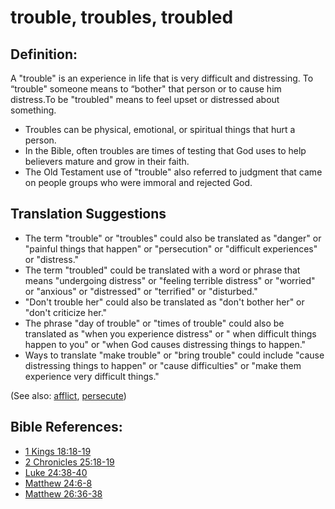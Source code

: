 # trouble, troubles, troubled #

## Definition: ##

A "trouble" is an experience in life that is very difficult and distressing. To “trouble" someone means to “bother" that person or to cause him distress.To be "troubled" means to feel upset or distressed about something.

* Troubles can be physical, emotional, or spiritual things that hurt a person.
* In the Bible, often troubles are times of testing that God uses to help believers mature and grow in their faith.
* The Old Testament use of "trouble" also referred to judgment that came on people groups who were immoral and rejected God.


## Translation Suggestions ##

* The term "trouble" or "troubles" could also be translated as "danger" or "painful things that happen" or "persecution" or "difficult experiences" or "distress."
* The term "troubled" could be translated with a word or phrase that means "undergoing distress" or "feeling terrible distress" or "worried" or "anxious" or "distressed" or "terrified" or "disturbed."
* "Don't trouble her" could also be translated as "don't bother her" or "don't criticize her."
* The phrase "day of trouble" or "times of trouble" could also be translated as "when you experience distress" or " when difficult things happen to you" or "when God causes distressing things to happen."
* Ways to translate "make trouble" or "bring trouble" could include "cause distressing things to happen" or "cause difficulties" or "make them experience very difficult things."



(See also: [afflict](../kt/afflict.md), [persecute](../other/persecute.md))

## Bible References: ##

* [1 Kings 18:18-19](en/tn/1ki/help/18/18)
* [2 Chronicles 25:18-19](en/tn/2ch/help/25/18)
* [Luke 24:38-40](en/tn/luk/help/24/38)
* [Matthew 24:6-8](en/tn/mat/help/24/06)
* [Matthew 26:36-38](en/tn/mat/help/26/36)